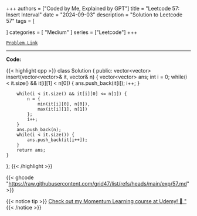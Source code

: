 
+++
authors = ["Coded by Me, Explained by GPT"]
title = "Leetcode 57: Insert Interval"
date = "2024-09-03"
description = "Solution to Leetcode 57"
tags = [
    
]
categories = [
    "Medium"
]
series = ["Leetcode"]
+++



[`Problem Link`](https://leetcode.com/problems/insert-interval/description/)

---

**Code:**

{{< highlight cpp >}}
class Solution {
public:
    vector<vector<int>> insert(vector<vector<int>>& it, vector<int>& n) {
        vector<vector<int>> ans;
        int i = 0;
        while(i < it.size() && it[i][1] < n[0]) {
            ans.push_back(it[i]);
            i++;
        }
        
        while(i < it.size() && it[i][0] <= n[1]) {
            n = {
                min(it[i][0], n[0]),
                max(it[i][1], n[1])
            };
            i++;
        }
        ans.push_back(n);
        while(i < it.size()) {
            ans.push_back(it[i++]);
        }
        return ans;
    }
};
{{< /highlight >}}

{{< ghcode "https://raw.githubusercontent.com/grid47/list/refs/heads/main/exp/57.md" >}}

{{< notice tip >}}
[Check out my Momentum Learning course at Udemy! 🚀 "](https://www.udemy.com/course/blind-75-the-data-structures-and-algorithms-essentials/)
{{< /notice >}}

